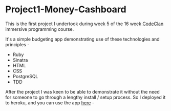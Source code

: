# Project1-Money-Cashboard

This is the first project I undertook during week 5 of the 16 week [CodeClan](http://www.codeclan.com) immersive programming course.

It's a simple budgeting app demonstrating use of these technologies and principles -

- Ruby
- Sinatra
- HTML
- CSS
- PostgreSQL
- TDD

After the project I was keen to be able to demonstrate it without the need for someone to go through a lengthy install / setup process. So I deployed it to heroku, and you can use the app [here](https://glacial-scrubland-75610.herokuapp.com/transactions) -
